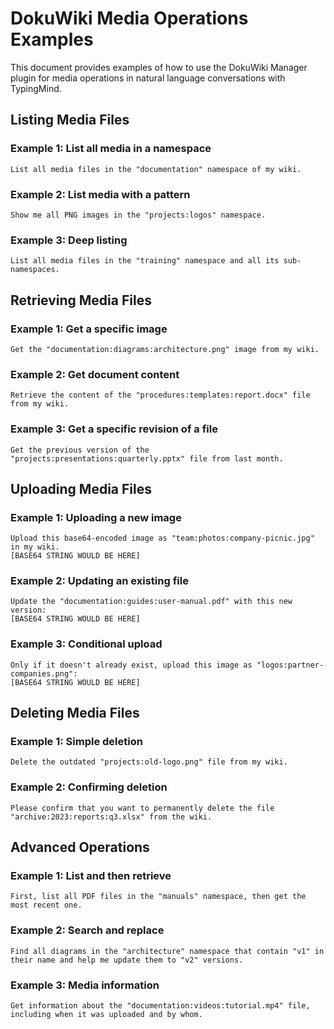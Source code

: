 # DokuWiki Media Operations Examples

This document provides examples of how to use the DokuWiki Manager plugin for media operations in natural language conversations with TypingMind.

## Listing Media Files

### Example 1: List all media in a namespace
```
List all media files in the "documentation" namespace of my wiki.
```

### Example 2: List media with a pattern
```
Show me all PNG images in the "projects:logos" namespace.
```

### Example 3: Deep listing
```
List all media files in the "training" namespace and all its sub-namespaces.
```

## Retrieving Media Files

### Example 1: Get a specific image
```
Get the "documentation:diagrams:architecture.png" image from my wiki.
```

### Example 2: Get document content
```
Retrieve the content of the "procedures:templates:report.docx" file from my wiki.
```

### Example 3: Get a specific revision of a file
```
Get the previous version of the "projects:presentations:quarterly.pptx" file from last month.
```

## Uploading Media Files

### Example 1: Uploading a new image
```
Upload this base64-encoded image as "team:photos:company-picnic.jpg" in my wiki.
[BASE64 STRING WOULD BE HERE]
```

### Example 2: Updating an existing file
```
Update the "documentation:guides:user-manual.pdf" with this new version:
[BASE64 STRING WOULD BE HERE]
```

### Example 3: Conditional upload
```
Only if it doesn't already exist, upload this image as "logos:partner-companies.png":
[BASE64 STRING WOULD BE HERE]
```

## Deleting Media Files

### Example 1: Simple deletion
```
Delete the outdated "projects:old-logo.png" file from my wiki.
```

### Example 2: Confirming deletion
```
Please confirm that you want to permanently delete the file "archive:2023:reports:q3.xlsx" from the wiki.
```

## Advanced Operations

### Example 1: List and then retrieve
```
First, list all PDF files in the "manuals" namespace, then get the most recent one.
```

### Example 2: Search and replace
```
Find all diagrams in the "architecture" namespace that contain "v1" in their name and help me update them to "v2" versions.
```

### Example 3: Media information
```
Get information about the "documentation:videos:tutorial.mp4" file, including when it was uploaded and by whom.
```